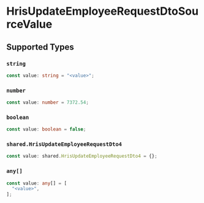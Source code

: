 # HrisUpdateEmployeeRequestDtoSourceValue


## Supported Types

### `string`

```typescript
const value: string = "<value>";
```

### `number`

```typescript
const value: number = 7372.54;
```

### `boolean`

```typescript
const value: boolean = false;
```

### `shared.HrisUpdateEmployeeRequestDto4`

```typescript
const value: shared.HrisUpdateEmployeeRequestDto4 = {};
```

### `any[]`

```typescript
const value: any[] = [
  "<value>",
];
```

